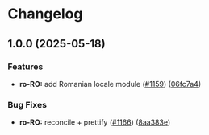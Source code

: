 # Changelog

## 1.0.0 (2025-05-18)


### Features

* **ro-RO:** add Romanian locale module ([#1159](https://github.com/sanity-io/locales/issues/1159)) ([06fc7a4](https://github.com/sanity-io/locales/commit/06fc7a429721fdde37dfde414e163786f647334d))


### Bug Fixes

* **ro-RO:** reconcile + prettify ([#1166](https://github.com/sanity-io/locales/issues/1166)) ([8aa383e](https://github.com/sanity-io/locales/commit/8aa383e499097861db1da8e31191a922edddf852))
